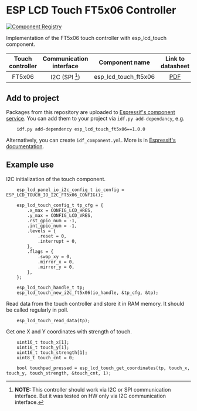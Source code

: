 # ESP LCD Touch FT5x06 Controller

[![Component Registry](https://components.espressif.com/components/espressif/esp_lcd_touch_ft5x06/badge.svg)](https://components.espressif.com/components/espressif/esp_lcd_touch_ft5x06)

Implementation of the FT5x06 touch controller with esp_lcd_touch component.

| Touch controller | Communication interface | Component name | Link to datasheet |
| :--------------: | :---------------------: | :------------: | :---------------: |
| FT5x06           | I2C (SPI [^1])               | esp_lcd_touch_ft5x06 | [PDF](https://www.displayfuture.com/Display/datasheet/controller/FT5x06.pdf) |

[^1]: **NOTE:** This controller should work via I2C or SPI communication interface. But it was tested on HW only via I2C communication interface.

## Add to project

Packages from this repository are uploaded to [Espressif's component service](https://components.espressif.com/).
You can add them to your project via `idf.py add-dependancy`, e.g.
```
    idf.py add-dependency esp_lcd_touch_ft5x06==1.0.0
```

Alternatively, you can create `idf_component.yml`. More is in [Espressif's documentation](https://docs.espressif.com/projects/esp-idf/en/latest/esp32/api-guides/tools/idf-component-manager.html).

## Example use

I2C initialization of the touch component.

```
    esp_lcd_panel_io_i2c_config_t io_config = ESP_LCD_TOUCH_IO_I2C_FT5x06_CONFIG();

    esp_lcd_touch_config_t tp_cfg = {
        .x_max = CONFIG_LCD_HRES,
        .y_max = CONFIG_LCD_VRES,
        .rst_gpio_num = -1,
        .int_gpio_num = -1,
        .levels = {
            .reset = 0,
            .interrupt = 0,
        },
        .flags = {
            .swap_xy = 0,
            .mirror_x = 0,
            .mirror_y = 0,
        },
    };

    esp_lcd_touch_handle_t tp;
    esp_lcd_touch_new_i2c_ft5x06(io_handle, &tp_cfg, &tp);
```

Read data from the touch controller and store it in RAM memory. It should be called regularly in poll.

```
    esp_lcd_touch_read_data(tp);
```

Get one X and Y coordinates with strength of touch.

```
    uint16_t touch_x[1];
    uint16_t touch_y[1];
    uint16_t touch_strength[1];
    uint8_t touch_cnt = 0;

    bool touchpad_pressed = esp_lcd_touch_get_coordinates(tp, touch_x, touch_y, touch_strength, &touch_cnt, 1);
```
